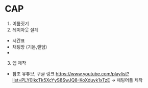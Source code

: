# CAP

1. 이름짓기
2. 레이아웃 설계
+ 시간표
+ 채팅방 (기본,랜덤)
+ 
3. 앱 제작
- 참조 유튜브, 구글 링크
https://www.youtube.com/playlist?list=PLY0IkcTk5XcYyS8SwJQ8-KoXduyk1xTzE -> 채팅어플 제작
